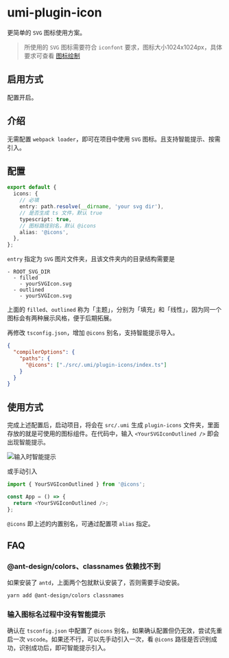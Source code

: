 # umi-plugin-icon

更简单的 `SVG` 图标使用方案。
> 所使用的 `SVG` 图标需要符合 `iconfont` 要求，图标大小1024x1024px，具体要求可查看 [图标绘制](https://www.iconfont.cn/help/detail?spm=a313x.7781069.1998910419.d68c573b2&helptype=draw)

## 启用方式

配置开启。

## 介绍

无需配置 `webpack loader`，即可在项目中使用 `SVG` 图标。且支持智能提示、按需引入。

## 配置

```ts
export default {
  icons: {
    // 必填
    entry: path.resolve(__dirname, 'your svg dir'),
    // 是否生成 ts 文件，默认 true
    typescript: true,
    // 图标路径别名，默认 @icons
    alias: '@icons',
  },
};
```

`entry` 指定为 `SVG` 图片文件夹，且该文件夹内的目录结构需要是

```
- ROOT_SVG_DIR
  - filled
    - yourSVGIcon.svg
  - outlined
    - yourSVGIcon.svg
```

上面的 `filled`、`outlined` 称为「主题」，分别为「填充」和「线性」，因为同一个图标会有两种展示风格，便于后期拓展。

再修改 `tsconfig.json`，增加 `@icons` 别名，支持智能提示导入。

```json
{
  "compilerOptions": {
    "paths": {
      "@icons": ["./src/.umi/plugin-icons/index.ts"]
    }
  }
}
```

## 使用方式

完成上述配置后，启动项目，将会在 `src/.umi` 生成 `plugin-icons` 文件夹，里面存放的就是可使用的图标组件。在代码中，输入 `<YourSVGIconOutlined />` 即会出现智能提示。

![输入时智能提示](https://static.ltaoo.work/image-20210905165331790.png)

或手动引入

```js
import { YourSVGIconOutlined } from '@icons';

const App = () => {
  return <YourSVGIconOutlined />;
};
```

`@icons` 即上述的内置别名，可通过配置项 `alias` 指定。

## FAQ

### @ant-design/colors、classnames 依赖找不到

如果安装了 `antd`，上面两个包就默认安装了，否则需要手动安装。

```bash
yarn add @ant-design/colors classnames
```

### 输入图标名过程中没有智能提示

确认在 `tsconfig.json` 中配置了 `@icons` 别名，如果确认配置但仍无效，尝试先重启一次 `vscode`。如果还不行，可以先手动引入一次，看 `@icons` 路径是否识别成功，识别成功后，即可智能提示引入。

